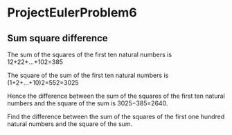 # ProjectEulerProblem6

## Sum square difference

The sum of the squares of the first ten natural numbers is 12+22+...+102=385

The square of the sum of the first ten natural numbers is (1+2+...+10)2=552=3025

Hence the difference between the sum of the squares of the first ten natural numbers and the square of the sum is 3025−385=2640.

Find the difference between the sum of the squares of the first one hundred natural numbers and the square of the sum.
